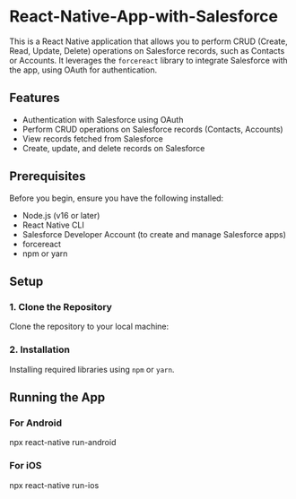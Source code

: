 # React-Native-App-with-Salesforce
This is a React Native application that allows you to perform CRUD (Create, Read, Update, Delete) operations on Salesforce records, such as Contacts or Accounts. It leverages the `forcereact` library to integrate Salesforce with the app, using OAuth for authentication.

## Features

- Authentication with Salesforce using OAuth
- Perform CRUD operations on Salesforce records (Contacts, Accounts)
- View records fetched from Salesforce
- Create, update, and delete records on Salesforce

## Prerequisites

Before you begin, ensure you have the following installed:

- Node.js (v16 or later)
- React Native CLI
- Salesforce Developer Account (to create and manage Salesforce apps)
- forcereact
- npm or yarn

## Setup

### 1. Clone the Repository

Clone the repository to your local machine:

### 2. Installation
Installing required libraries using `npm` or `yarn`.

## Running the App

### For Android
npx react-native run-android

### For iOS
npx react-native run-ios